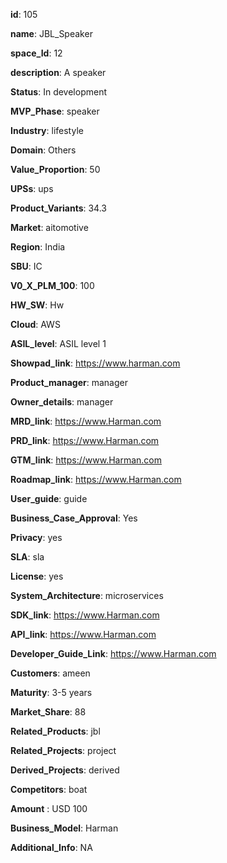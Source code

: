 **id**: 105

**name**: JBL_Speaker

**space_Id**: 12

**description**: A speaker

**Status**: In development

**MVP_Phase**: speaker

**Industry**: lifestyle

**Domain**: Others 

**Value_Proportion**: 50

**UPSs**: ups

**Product_Variants**: 34.3

**Market**: aitomotive

**Region**: India

**SBU**: IC

**V0_X_PLM_100**: 100

**HW_SW**: Hw

**Cloud**: AWS

**ASIL_level**: ASIL level 1

**Showpad_link**: https://www.harman.com

**Product_manager**: manager

**Owner_details**: manager

**MRD_link**: https://www.Harman.com

**PRD_link**: https://www.Harman.com

**GTM_link**: https://www.Harman.com

**Roadmap_link**: https://www.Harman.com

**User_guide**: guide

**Business_Case_Approval**: Yes

**Privacy**: yes

**SLA**: sla

**License**: yes

**System_Architecture**: microservices

**SDK_link**: https://www.Harman.com

**API_link**: https://www.Harman.com

**Developer_Guide_Link**: https://www.Harman.com

**Customers**: ameen

**Maturity**: 3-5 years

**Market_Share**: 88

**Related_Products**: jbl

**Related_Projects**: project 

**Derived_Projects**: derived

**Competitors**: boat

**Amount** : USD
 100

**Business_Model**: Harman

**Additional_Info**: NA